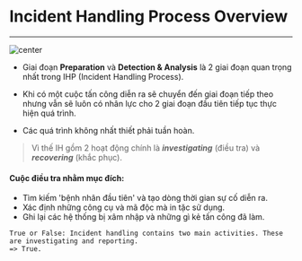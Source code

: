 # Incident Handling Process Overview
---
![center](https://academy.hackthebox.com/storage/modules/148/handling_process.png)

- Giai đoạn **Preparation** và **Detection & Analysis** là 2 giai đoạn quan trọng nhất trong IHP (Incident Handling Process).

- Khi có một cuộc tấn công diễn ra sẽ chuyển đến giai đoạn tiếp theo nhưng vẫn sẽ luôn có nhân lực cho 2 giai đoạn đầu tiên tiếp tục thực hiện quá trình.

- Các quá trình không nhất thiết phải tuần hoàn.

>Vì thế IH gồm 2 hoạt động chính là **_investigating_** (điều tra) và **_recovering_** (khắc phục).

#### Cuộc điều tra nhằm mục đích:
- Tìm kiếm 'bệnh nhân đầu tiên' và tạo dòng thời gian sự cố diễn ra.
- Xác định những công cụ và mã độc mà in tặc sử dụng.
- Ghi lại các hệ thống bị xâm nhập và những gì kẻ tấn công đã làm.

```
True or False: Incident handling contains two main activities. These are investigating and reporting.
=> True.
```